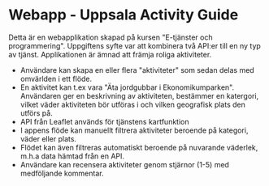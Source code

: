 # Webapp - Uppsala Activity Guide

Detta är en webapplikation skapad på kursen "E-tjänster och programmering". Uppgiftens syfte var att kombinera två API:er till en ny typ av tjänst. Applikationen är ämnad att främja roliga aktiviteter.

- Användare kan skapa en eller flera "aktiviteter" som sedan delas med omvärlden i ett flöde. 
- En aktivitet kan t.ex vara "Äta jordgubbar i Ekonomikumparken". Användaren ger en beskrivning av aktiviteten, bestämmer en katergori, vilket väder aktiviteten bör utföras i och vilken geografisk plats den utförs på.
- API från Leaflet används för tjänstens kartfunktion
- I appens flöde kan manuellt filtrera aktiviteter beroende på kategori, väder eller plats. 
- Flödet kan även filtreras automatiskt beroende på nuvarande väderlek, m.h.a data hämtad från en API.
- Användare kan recensera aktiviteter genom stjärnor (1-5) med medföljande kommentar.
